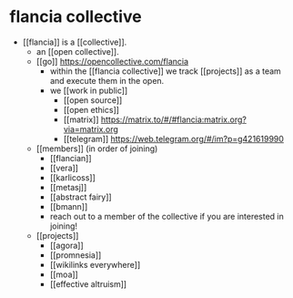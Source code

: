 # flancia collective

- [[flancia]] is a [[collective]]. 
  - an [[open collective]].
  - [[go]] https://opencollective.com/flancia
    - within the [[flancia collective]] we track [[projects]] as a team and execute them in the open.
    - we [[work in public]]
      - [[open source]]
      - [[open ethics]]
      - [[matrix]] https://matrix.to/#/#flancia:matrix.org?via=matrix.org
      - [[telegram]] https://web.telegram.org/#/im?p=g421619990
  - [[members]] (in order of joining)
    - [[flancian]] 
    - [[vera]] 
    - [[karlicoss]]
    - [[metasj]]
    - [[abstract fairy]]
	- [[bmann]]
    - reach out to a member of the collective if you are interested in joining!
  - [[projects]]
    - [[agora]]
    - [[promnesia]]
    - [[wikilinks everywhere]]
    - [[moa]]
    - [[effective altruism]]

